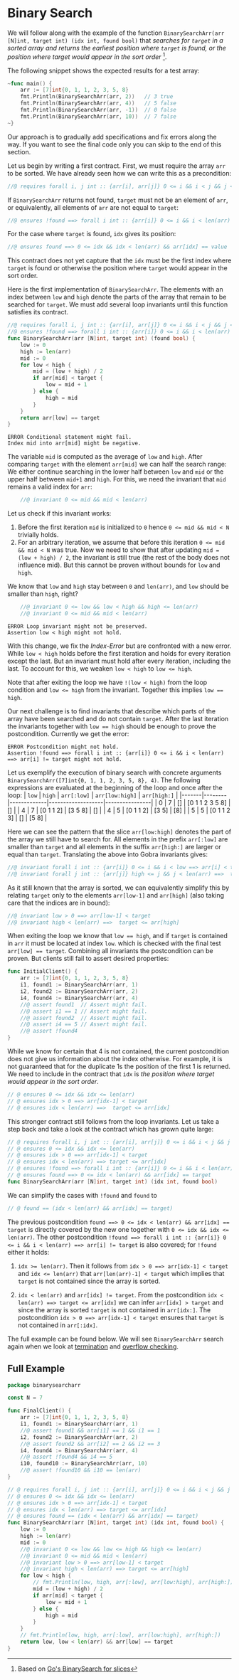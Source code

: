 # Binary Search

We will follow along with the example of the function `BinarySearchArr(arr [N]int, target int) (idx int, found bool)` that  _searches for `target` in a sorted array and returns the earliest position where `target` is found, or the position where target would appear in the sort order_ [^1].

The following snippet shows the expected results for a test array:
``` go
~func main() {
	arr := [7]int{0, 1, 1, 2, 3, 5, 8}
	fmt.Println(BinarySearchArr(arr, 2))   // 3 true
	fmt.Println(BinarySearchArr(arr, 4))   // 5 false
	fmt.Println(BinarySearchArr(arr, -1))  // 0 false
	fmt.Println(BinarySearchArr(arr, 10))  // 7 false
~}
```

Our approach is to gradually add specifications and fix errors along the way.
If you want to see the final code only you can skip to the end of this section.

Let us begin by writing a first contract.
First, we must require the array `arr` to be sorted.
We have already seen how we can write this as a precondition:
``` go
//@ requires forall i, j int :: {arr[i], arr[j]} 0 <= i && i < j && j < len(arr) ==> arr[i] <= arr[j]
```
If `BinarySearchArr` returns not found, `target` must not be an element of `arr`,
or equivalently, all elements of `arr` are not equal to `target`:
``` go
//@ ensures !found ==> forall i int :: {arr[i]} 0 <= i && i < len(arr) ==> arr[i] != target
```
For the case where `target` is found, `idx` gives its position:
``` go
//@ ensures found ==> 0 <= idx && idx < len(arr) && arr[idx] == value
```

This contract does not yet capture that the `idx` must be the first index where `target` is found or otherwise the position where `target` would appear in the sort order.

Here is the first implementation of `BinarySearchArr`.
The elements with an index between `low` and `high` denote the parts of the array that remain to be searched for `target`.
We must add several loop invariants until this function satisfies its contract.
``` go
//@ requires forall i, j int :: {arr[i], arr[j]} 0 <= i && i < j && j < N ==> arr[i] <= arr[j]
//@ ensures !found ==> forall i int :: {arr[i]} 0 <= i && i < len(arr) ==> arr[i] != target
func BinarySearchArr(arr [N]int, target int) (found bool) {
	low := 0
	high := len(arr)
	mid := 0
	for low < high {
		mid = (low + high) / 2
		if arr[mid] < target {
			low = mid + 1
		} else {
			high = mid
		}
	}
	return arr[low] == target
}
```
``` text
ERROR Conditional statement might fail. 
Index mid into arr[mid] might be negative.
```

The variable `mid` is computed as the average of `low` and `high`.
After comparing `target` with the element `arr[mid]` we can half the search range:
We either continue searching in the lower half between `low` and `mid` or the upper half between `mid+1` and `high`.
For this, we need the invariant that `mid` remains a valid index for `arr`:
``` go
	//@ invariant 0 <= mid && mid < len(arr)
```
Let us check if this invariant works:
1. Before the first iteration `mid` is initialized to `0` hence `0 <= mid && mid < N` trivially holds.
2. For an arbitrary iteration, we assume that before this iteration `0 <= mid && mid < N` was true. Now we need to show that after updating `mid = (low + high) / 2`, the invariant is still true (the rest of the body does not influence mid). But this cannot be proven without bounds for `low` and `high`.

We know that `low` and `high` stay between `0` and `len(arr)`,
and `low` should be smaller than `high`, right?
``` go
	//@ invariant 0 <= low && low < high && high <= len(arr)
	//@ invariant 0 <= mid && mid < len(arr)
```
``` text
ERROR Loop invariant might not be preserved. 
Assertion low < high might not hold.
```
With this change, we fix the _Index-Error_ but are confronted with a new error.
While `low < high` holds before the first iteration and holds for every iteration except the last.
But an invariant must hold after every iteration, including the last.
To account for this, we weaken `low < high` to `low <= high`.

Note that after exiting the loop we have `!(low < high)` from the loop condition and `low <= high` from the invariant.
Together this implies `low == high`.

Our next challenge is to find invariants that describe which parts of the array have been searched and do not contain `target`.
After the last iteration the invariants together with `low == high` should be enough to prove the postcondition.
Currently we get the error:
``` text
ERROR Postcondition might not hold. 
Assertion !found ==> forall i int :: {arr[i]} 0 <= i && i < len(arr) ==> arr[i] != target might not hold.
```

Let us exemplify the execution of binary search with concrete arguments `BinarySearchArr([7]int{0, 1, 1, 2, 3, 5, 8}, 4)`.
The following expressions are evaluated at the beginning of the loop and once after the loop:
| `low` | `high` | `arr[:low]` | `arr[low:high]` | `arr[high:]` |
|-------|--------|-------------|-------------------|----------------|
| 0     | 7      | []          | [0 1 1 2 3 5 8]   | []             |
| 4     | 7      | [0 1 1 2]   | [3 5 8]           | []             |
| 4     | 5      | [0 1 1 2]   | [3 5]             | [8]            |
| 5     | 5      | [0 1 1 2 3] | []               | [5 8]            |

Here we can see the pattern that the slice `arr[low:high]` denotes the part of the array we still have to search for.
All elements in the prefix `arr[:low]` are smaller than `target` and all elements in the suffix `arr[high:]` are larger or equal than `target`.
Translating the above into Gobra invariants gives:
``` go
//@ invariant forall i int :: {arr[i]} 0 <= i && i < low ==> arr[i] < target
//@ invariant forall j int :: {arr[j]} high <= j && j < len(arr) ==>  target <= arr[j]
```

As it still known that the array is sorted, we can equivalently simplify this by relating `target` only to the elements
`arr[low-1]` and `arr[high]` (also taking care that the indices are in bound):
``` go
//@ invariant low > 0 ==> arr[low-1] < target
//@ invariant high < len(arr) ==>  target <= arr[high]
```

When exiting the loop we know that `low == high`, and if `target` is contained in `arr` it must be located at index `low`.
which is checked with the final test `arr[low] == target`.
Combining all invariants the postcondition can be proven.
But clients still fail to assert desired properties:
``` go
func InitialClient() {
	arr := [7]int{0, 1, 1, 2, 3, 5, 8}
	i1, found1 := BinarySearchArr(arr, 1)
	i2, found2 := BinarySearchArr(arr, 2)
	i4, found4 := BinarySearchArr(arr, 4)
	//@ assert found1  // Assert might fail.
	//@ assert i1 == 1 // Assert might fail.
	//@ assert found2  // Assert might fail.
	//@ assert i4 == 5 // Assert might fail.
	//@ assert !found4
}
```
While we know for certain that 4 is not contained, the current postcondition does not give us information about the index otherwise.
For example, it is not guaranteed that for the duplicate 1s the position of the first 1 is returned.
We need to include in the contract that `idx` is _the position where target would appear in the sort order_.
``` go
// @ ensures 0 <= idx && idx <= len(arr)
// @ ensures idx > 0 ==> arr[idx-1] < target
// @ ensures idx < len(arr) ==>  target <= arr[idx]
```
This stronger contract still follows from the loop invariants.
Let us take a step back and take a look at the contract which has grown quite large:
``` go
// @ requires forall i, j int :: {arr[i], arr[j]} 0 <= i && i < j && j < len(arr) ==> arr[i] <= arr[j]
// @ ensures 0 <= idx && idx <= len(arr)
// @ ensures idx > 0 ==> arr[idx-1] < target
// @ ensures idx < len(arr) ==> target <= arr[idx]
// @ ensures !found ==> forall i int :: {arr[i]} 0 <= i && i < len(arr) ==> arr[i] != target
// @ ensures found ==> 0 <= idx < len(arr) && arr[idx] == target
func BinarySearchArr(arr [N]int, target int) (idx int, found bool)
```
We can simplify the cases with `!found` and `found` to
``` go
// @ found == (idx < len(arr) && arr[idx] == target)
```
The previous postcondition `found ==> 0 <= idx < len(arr) && arr[idx] == target` is directly covered by the new one together with `0 <= idx && idx <= len(arr)`.
The other postcondition `!found ==> forall i int :: {arr[i]} 0 <= i && i < len(arr) ==> arr[i] != target` is also covered; for `!found` either it holds:

1. `idx >= len(arr)`. Then it follows from `idx > 0 ==> arr[idx-1] < target` and `idx <= len(arr)` that `arr[len(arr)-1] < target` which implies that `target` is not contained since the array is sorted.

2. `idx < len(arr)` and `arr[idx] != target`.
From the postcondition `idx < len(arr) ==> target <= arr[idx]` we can infer `arr[idx] > target` and since the array is sorted `target` is not contained in `arr[idx:]`.
The postcondition `idx > 0 ==> arr[idx-1] < target` ensures that `target` is not contained in `arr[:idx]`.


The full example can be found below.
We will see `BinarySearchArr` search again when we look at [termination](./termination.md) and [overflow checking](./overflow.md).

## Full Example

``` go
package binarysearcharr

const N = 7

func FinalClient() {
	arr := [7]int{0, 1, 1, 2, 3, 5, 8}
	i1, found1 := BinarySearchArr(arr, 1)
	//@ assert found1 && arr[i1] == 1 && i1 == 1
	i2, found2 := BinarySearchArr(arr, 2)
	//@ assert found2 && arr[i2] == 2 && i2 == 3
	i4, found4 := BinarySearchArr(arr, 4)
	//@ assert !found4 && i4 == 5
	i10, found10 := BinarySearchArr(arr, 10)
	//@ assert !found10 && i10 == len(arr)
}

// @ requires forall i, j int :: {arr[i], arr[j]} 0 <= i && i < j && j < len(arr) ==> arr[i] <= arr[j]
// @ ensures 0 <= idx && idx <= len(arr)
// @ ensures idx > 0 ==> arr[idx-1] < target
// @ ensures idx < len(arr) ==> target <= arr[idx]
// @ ensures found == (idx < len(arr) && arr[idx] == target)
func BinarySearchArr(arr [N]int, target int) (idx int, found bool) {
	low := 0
	high := len(arr)
	mid := 0
	//@ invariant 0 <= low && low <= high && high <= len(arr)
	//@ invariant 0 <= mid && mid < len(arr)
	//@ invariant low > 0 ==> arr[low-1] < target
	//@ invariant high < len(arr) ==> target <= arr[high]
	for low < high {
		// fmt.Println(low, high, arr[:low], arr[low:high], arr[high:])
		mid = (low + high) / 2
		if arr[mid] < target {
			low = mid + 1
		} else {
			high = mid
		}
	}
	// fmt.Println(low, high, arr[:low], arr[low:high], arr[high:])
	return low, low < len(arr) && arr[low] == target
}
```

[^1]: Based on 
[Go's BinarySearch for slices](https://cs.opensource.google/go/go/+/refs/tags/go1.23.4:src/slices/sort.go;l=126)
